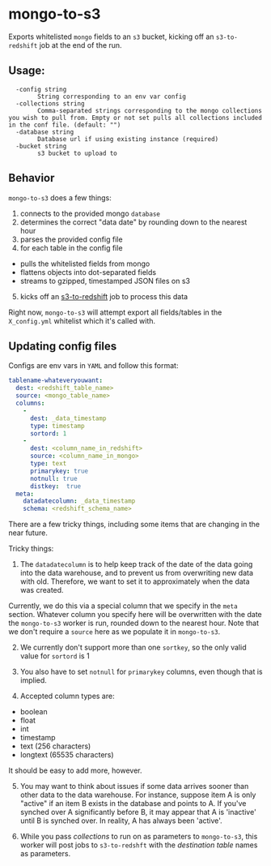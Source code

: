 # mongo-to-s3
Exports whitelisted `mongo` fields to an `s3` bucket, kicking off an `s3-to-redshift` job at the end of the run.
 
## Usage:
```
  -config string
        String corresponding to an env var config
  -collections string
        Comma-separated strings corresponding to the mongo collections you wish to pull from. Empty or not set pulls all collections included in the conf file. (default: "")
  -database string
        Database url if using existing instance (required)
  -bucket string
        s3 bucket to upload to
```

## Behavior

`mongo-to-s3` does a few things:

1. connects to the provided mongo `database`
2. determines the correct "data date" by rounding down to the nearest hour
3. parses the provided config file
4. for each table in the config file
  - pulls the whitelisted fields from mongo
  - flattens objects into dot-separated fields
  - streams to gzipped, timestamped JSON files on s3
5. kicks off an [s3-to-redshift](https://github.com/Clever/s3-to-redshift) job to process this data

Right now, `mongo-to-s3` will attempt export all fields/tables in the `X_config.yml` whitelist which it's called with.

## Updating config files

Configs are env vars in `YAML` and follow this format:
```yaml
tablename-whateveryouwant:
  dest: <redshift_table_name>
  source: <mongo_table_name>
  columns:
    -
      dest: _data_timestamp
      type: timestamp
      sortord: 1
    -
      dest: <column_name_in_redshift>
      source: <column_name_in_mongo>
      type: text
      primarykey: true
      notnull: true
      distkey:  true
  meta:
    datadatecolumn: _data_timestamp
    schema: <redshift_schema_name>
```

There are a few tricky things, including some items that are changing in the near future.

Tricky things:
1) The `datadatecolumn` is to help keep track of the date of the data going into the data warehouse, and to prevent us from overwriting new data with old.
Therefore, we want to set it to approximately when the data was created.

Currently, we do this via a special column that we specify in the `meta` section.
Whatever column you specify here will be overwritten with the date the `mongo-to-s3` worker is run, rounded down to the nearest hour.
Note that we don't require a `source` here as we populate it in `mongo-to-s3`.

2) We currently don't support more than one `sortkey`, so the only valid value for `sortord` is 1

3) You also have to set `notnull` for `primarykey` columns, even though that is implied.

4) Accepted column types are:
- boolean
- float
- int
- timestamp
- text (256 characters)
- longtext (65535 characters)

It should be easy to add more, however.

5) You may want to think about issues if some data arrives sooner than other data to the data warehouse. For instance, suppose item A is only "active" if an item B exists in the database and points to A. If you've synched over A significantly before B, it may appear that A is 'inactive' until B is synched over. In reality, A has always been 'active'.

6) While you pass *collections* to run on as parameters to `mongo-to-s3`, this worker will post jobs to `s3-to-redshft` with the *destination table* names as parameters.

